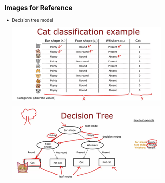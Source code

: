 ## Images for Reference

- Decision tree model

    ![alt text](image-1.png)

    ![alt text](image-2.png)

